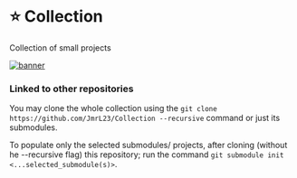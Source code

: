 # ⭐ Collection

Collection of small projects

[![banner](https://media.giphy.com/media/5tsMWx9J4sv4c/giphy.gif)](https://github.com/jmrl23/Collection)

### Linked to other repositories

You may clone the whole collection using the `git clone https://github.com/JmrL23/Collection --recursive` command or just its submodules.

To populate only the selected submodules/ projects, after cloning (without he --recursive flag) this repository; run the command `git submodule init <...selected_submodule(s)>`.
